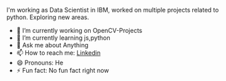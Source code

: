 I'm working as Data Scientist in IBM, worked on multiple projects related to python. Exploring new areas.

- 🔭 I’m currently working on OpenCV-Projects
- 🌱 I’m currently learning js,python
- 💬 Ask me about Anything
- 📫 How to reach me: [Linkedin](https://www.linkedin.com/in/yashj302/)
- 😄 Pronouns: He
- ⚡ Fun fact: No fun fact right now